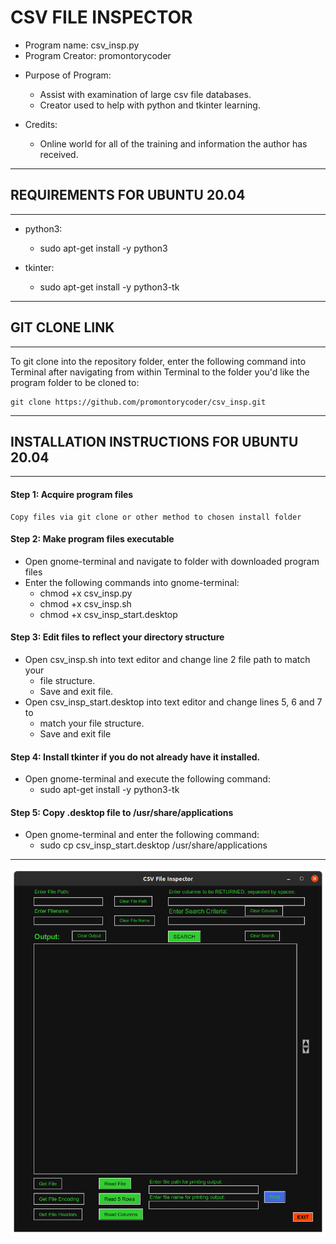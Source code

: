 # CSV FILE INSPECTOR

* Program name: csv_insp.py
* Program Creator: promontorycoder

- Purpose of Program: 
    - Assist with examination of large csv file databases.
    - Creator used to help with python and tkinter learning.

- Credits:
    - Online world for all of the training and information the author has
    received.        
________________________________________________________________________________

## REQUIREMENTS FOR UBUNTU 20.04
________________________________________________________________________________

- python3:
    - sudo apt-get install -y python3
    
- tkinter: 
    - sudo apt-get install -y python3-tk 
________________________________________________________________________________

## GIT CLONE LINK
________________________________________________________________________________

To git clone into the repository folder, enter the following command into 
Terminal after navigating from within Terminal to the folder you'd like the
program folder to be cloned to:

    git clone https://github.com/promontorycoder/csv_insp.git
________________________________________________________________________________

## INSTALLATION INSTRUCTIONS FOR UBUNTU 20.04
________________________________________________________________________________

#### Step 1: Acquire program files
    Copy files via git clone or other method to chosen install folder

#### Step 2: Make program files executable
- Open gnome-terminal and navigate to folder with downloaded program files
- Enter the following commands into gnome-terminal:
     - chmod +x csv_insp.py
     - chmod +x csv_insp.sh
     - chmod +x csv_insp_start.desktop
        
#### Step 3: Edit files to reflect your directory structure
- Open csv_insp.sh into text editor and change line 2 file path to match your
    - file structure.
    - Save and exit file. 
- Open csv_insp_start.desktop into text editor and change lines 5, 6 and 7 to 
    - match your file structure.
    - Save and exit file
    
#### Step 4: Install tkinter if you do not already have it installed.
- Open gnome-terminal and execute the following command:
    - sudo apt-get install -y python3-tk
        
#### Step 5: Copy .desktop file to /usr/share/applications
- Open gnome-terminal and enter the following command:
    - sudo cp csv_insp_start.desktop /usr/share/applications
________________________________________________________________________________

![Screenshot](Screenshot01.png)

